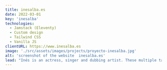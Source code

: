 ```yaml
---
title: inesalba.es
date: 2022-03-01
key: 'inesalba'
technologies:
  - Jamstack (Eleventy)
  - Custom design
  - Tailwind CSS
  - Vanilla JS
clientURL: https://www.inesalba.es
image: './src/assets/images/projects/proyecto-inesalba.jpg'
alt: 'screenshot of the website  inesalba.es'
lead: "Inés is an actress, singer and dubbing artist. These multiple talents needed to be represented on the website as well. At the same time, I wanted to reflect the actress' convertibility, which is why the website has a clear and simple structure. Inés is a cheerful and positive person, it is particularly easy to work with her. This quality is also captured by small playful accents and colours."
---
```

